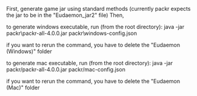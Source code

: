 First, generate game jar using standard methods (currently packr expects the jar to be in the "Eudaemon_jar2" file)
Then,

to generate windows executable, run (from the root directory):
java -jar packr\packr-all-4.0.0.jar packr\windows-config.json

if you want to rerun the command, you have to delete the "Eudaemon (Windows)" folder

to generate mac executable, run (from the root directory):
java -jar packr/packr-all-4.0.0.jar packr/mac-config.json

if you want to rerun the command, you have to delete the "Eudaemon (Mac)" folder